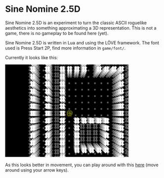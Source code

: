 Sine Nomine 2.5D
================

Sine Nomine 2.5D is an experiment to turn the classic ASCII roguelike
aesthetics into something approximating a 3D representation. This is not a
game, there is no gameplay to be found here (yet).

Sine Nomine 2.5D is written in Lua and using the LÖVE framework. The font used
is Press Start 2P, find more information in `game/font/`.

Currently it looks like this:

![screenshot of the program](https://raw.githubusercontent.com/blabber/sine_nomine_2.5d/master/screenshot.png "Screenshot")

As this looks better in movement, you can play around with this
[here](https://blabber.github.io/sine_nomine_2.5d/) (move around using your
arrow keys).

